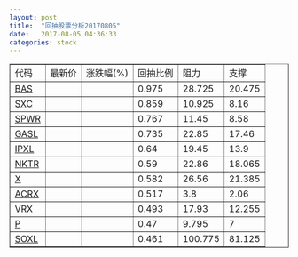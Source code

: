 ```yaml
---
layout: post
title:  "回抽股票分析20170805"
date:   2017-08-05 04:36:33
categories: stock
---
```

<script type="text/javascript">
var stockList = []
stockList.push('gb_bas');
stockList.push('gb_sxc');
stockList.push('gb_spwr');
stockList.push('gb_gasl');
stockList.push('gb_ipxl');
stockList.push('gb_nktr');
stockList.push('gb_x');
stockList.push('gb_acrx');
stockList.push('gb_vrx');
stockList.push('gb_p');
stockList.push('gb_soxl');
</script>
<table border="1">
 <tr>
 <td>代码</td>
 <td>最新价</td>
 <td>涨跌幅(%)</td>
 <td>回抽比例</td>
 <td>阻力</td>
 <td>支撑</td>
</tr>
  <tr id="bas">
  <td><a href="http://stock.finance.sina.com.cn/usstock/quotes/BAS.html" target="_blank">BAS</a></td><td></td><td></td><td>0.975</td><td>28.725</td><td>20.475</td></tr>
  <tr id="sxc">
  <td><a href="http://stock.finance.sina.com.cn/usstock/quotes/SXC.html" target="_blank">SXC</a></td><td></td><td></td><td>0.859</td><td>10.925</td><td>8.16</td></tr>
  <tr id="spwr">
  <td><a href="http://stock.finance.sina.com.cn/usstock/quotes/SPWR.html" target="_blank">SPWR</a></td><td></td><td></td><td>0.767</td><td>11.45</td><td>8.58</td></tr>
  <tr id="gasl">
  <td><a href="http://stock.finance.sina.com.cn/usstock/quotes/GASL.html" target="_blank">GASL</a></td><td></td><td></td><td>0.735</td><td>22.85</td><td>17.46</td></tr>
  <tr id="ipxl">
  <td><a href="http://stock.finance.sina.com.cn/usstock/quotes/IPXL.html" target="_blank">IPXL</a></td><td></td><td></td><td>0.64</td><td>19.45</td><td>13.9</td></tr>
  <tr id="nktr">
  <td><a href="http://stock.finance.sina.com.cn/usstock/quotes/NKTR.html" target="_blank">NKTR</a></td><td></td><td></td><td>0.59</td><td>22.86</td><td>18.065</td></tr>
  <tr id="x">
  <td><a href="http://stock.finance.sina.com.cn/usstock/quotes/X.html" target="_blank">X</a></td><td></td><td></td><td>0.582</td><td>26.56</td><td>21.385</td></tr>
  <tr id="acrx">
  <td><a href="http://stock.finance.sina.com.cn/usstock/quotes/ACRX.html" target="_blank">ACRX</a></td><td></td><td></td><td>0.517</td><td>3.8</td><td>2.06</td></tr>
  <tr id="vrx">
  <td><a href="http://stock.finance.sina.com.cn/usstock/quotes/VRX.html" target="_blank">VRX</a></td><td></td><td></td><td>0.493</td><td>17.93</td><td>12.255</td></tr>
  <tr id="p">
  <td><a href="http://stock.finance.sina.com.cn/usstock/quotes/P.html" target="_blank">P</a></td><td></td><td></td><td>0.47</td><td>9.795</td><td>7</td></tr>
  <tr id="soxl">
  <td><a href="http://stock.finance.sina.com.cn/usstock/quotes/SOXL.html" target="_blank">SOXL</a></td><td></td><td></td><td>0.461</td><td>100.775</td><td>81.125</td></tr>
</table>
